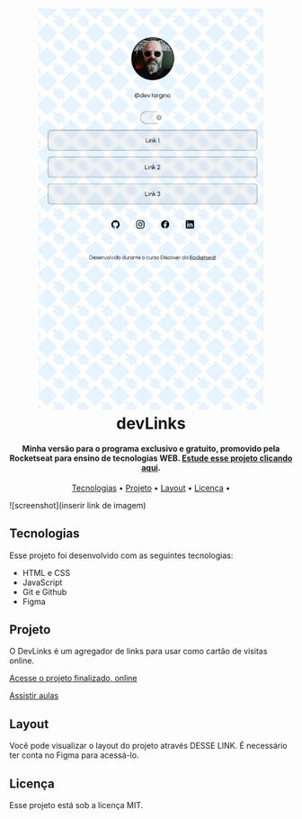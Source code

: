 <h1 align="center">
  <br>
  <a href="#"><img src="assets\dark_light.gif" alt="foto do projeto devlinks" width="400"></a>
  <br>
  devLinks
  <br>
</h1>

<h4 align="center">Minha versão para o programa exclusivo e gratuito, promovido pela Rocketseat para ensino de tecnologias WEB.
 <a href="https://app.rocketseat.com.br/discover" target="_blank">Estude esse projeto clicando aqui</a>.</h4>

<p align="center">
  <a href="#Tecnologias">Tecnologias</a> •
  <a href="#Projeto">Projeto</a> •
  <a href="#Layout">Layout</a> •
  <a href="#Licença">Licença</a> •
  
</p>

![screenshot](inserir link de imagem)

## Tecnologias

Esse projeto foi desenvolvido com as seguintes tecnologias:

- HTML e CSS
- JavaScript
- Git e Github
- Figma

## Projeto

O DevLinks é um agregador de links para usar como cartão de visitas online.

<a href="https://devtargino.github.io/devLinks/" target="_blank">Acesse o projeto finalizado, online</a></h4>

<a href="https://app.rocketseat.com.br/discover" target="_blank">Assistir aulas</a></h4>

## Layout

Você pode visualizar o layout do projeto através DESSE LINK. É necessário ter conta no Figma para acessá-lo.

## Licença

Esse projeto está sob a licença MIT.
